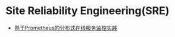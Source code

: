 # Site Reliability Engineering(SRE)

* [基于Prometheus的分布式在线服务监控实践](https://zhuanlan.zhihu.com/p/24811652)
